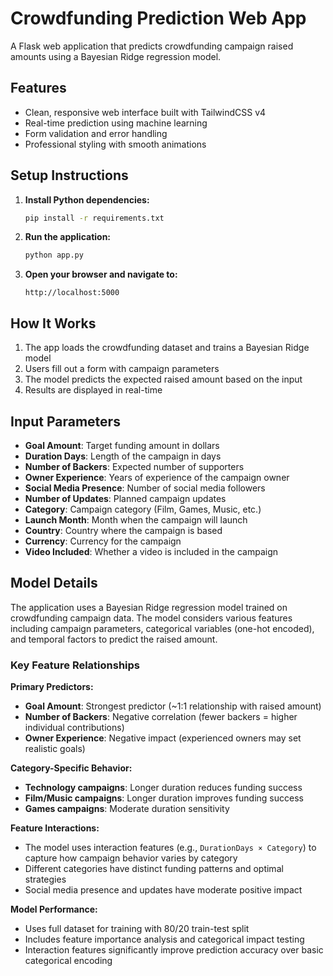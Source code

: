 # Crowdfunding Prediction Web App

A Flask web application that predicts crowdfunding campaign raised amounts using a Bayesian Ridge regression model.

## Features

- Clean, responsive web interface built with TailwindCSS v4
- Real-time prediction using machine learning
- Form validation and error handling
- Professional styling with smooth animations

## Setup Instructions

1. **Install Python dependencies:**
   ```bash
   pip install -r requirements.txt
   ```

2. **Run the application:**
   ```bash
   python app.py
   ```

3. **Open your browser and navigate to:**
   ```
   http://localhost:5000
   ```

## How It Works

1. The app loads the crowdfunding dataset and trains a Bayesian Ridge model
2. Users fill out a form with campaign parameters
3. The model predicts the expected raised amount based on the input
4. Results are displayed in real-time

## Input Parameters

- **Goal Amount**: Target funding amount in dollars
- **Duration Days**: Length of the campaign in days
- **Number of Backers**: Expected number of supporters
- **Owner Experience**: Years of experience of the campaign owner
- **Social Media Presence**: Number of social media followers
- **Number of Updates**: Planned campaign updates
- **Category**: Campaign category (Film, Games, Music, etc.)
- **Launch Month**: Month when the campaign will launch
- **Country**: Country where the campaign is based
- **Currency**: Currency for the campaign
- **Video Included**: Whether a video is included in the campaign

## Model Details

The application uses a Bayesian Ridge regression model trained on crowdfunding campaign data. The model considers various features including campaign parameters, categorical variables (one-hot encoded), and temporal factors to predict the raised amount.

### Key Feature Relationships

**Primary Predictors:**
- **Goal Amount**: Strongest predictor (~1:1 relationship with raised amount)
- **Number of Backers**: Negative correlation (fewer backers = higher individual contributions)
- **Owner Experience**: Negative impact (experienced owners may set realistic goals)

**Category-Specific Behavior:**
- **Technology campaigns**: Longer duration reduces funding success
- **Film/Music campaigns**: Longer duration improves funding success  
- **Games campaigns**: Moderate duration sensitivity

**Feature Interactions:**
- The model uses interaction features (e.g., `DurationDays × Category`) to capture how campaign behavior varies by category
- Different categories have distinct funding patterns and optimal strategies
- Social media presence and updates have moderate positive impact

**Model Performance:**
- Uses full dataset for training with 80/20 train-test split
- Includes feature importance analysis and categorical impact testing
- Interaction features significantly improve prediction accuracy over basic categorical encoding